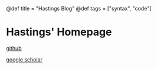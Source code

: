 @def title = "Hastings Blog"
@def tags = ["syntax", "code"]

# Hastings' Homepage

[github](https://github.com/HastingsGreer)

[google scholar](https://https://scholar.google.com/citations?user=O1xhOlUAAAAJ)



